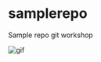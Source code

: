# samplerepo
Sample repo git workshop 

![gif](https://media.giphy.com/media/xTg8B47N8waMBhp0qc/giphy.gif)
